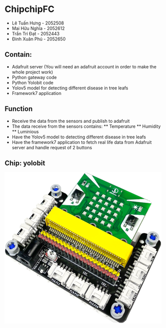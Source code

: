 # ChipchipFC
* Lê Tuấn Hưng - 2052508
* Mai Hữu Nghĩa - 2052612
* Trần Trí Đạt - 2052443
* Đinh Xuân Phú - 2052650

## Contain:
* Adafruit server (You will need an adafruit account in order to make the whole project work)
* Python gateway code
* Python Yolobit code
* Yolov5 model for detecting different disease in tree leafs
* Framework7 application

## Function
* Receive the data from the sensors and publish to adafruit
* The data receive from the sensors contains:
** Temperature
** Humidity
** Luminious
* Have the Yolov5 model to detecting different disease in tree leafs
* Have the framework7 application to fetch real life data from Adafruit server and handle request of 2 buttons

## Chip: yolobit
![alt text](https://github.com/TravisMai/CO3038_IOT_HCMUT/blob/main/demo/y4.png?raw=true)

